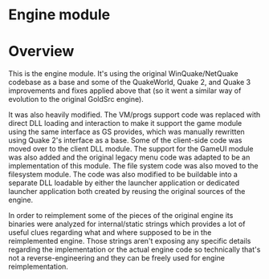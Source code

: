# Engine module

# Overview

This is the engine module. It's using the original WinQuake/NetQuake codebase as a base and some of the QuakeWorld, Quake 2, and Quake 3 improvements and fixes applied above that (so it went a similar way of evolution to the original GoldSrc engine).

It was also heavily modified. The VM/progs support code was replaced with direct DLL loading and interaction to make it support the game module using the same interface as GS provides, which was manually rewritten using Quake 2's interface as a base. Some of the client-side code was moved over to the client DLL module. The support for the GameUI module was also added and the original legacy menu code was adapted to be an implementation of this module. The file system code was also moved to the filesystem module. The code was also modified to be buildable into a separate DLL loadable by either the launcher application or dedicated launcher application both created by reusing the original sources of the engine.

In order to reimplement some of the pieces of the original engine its binaries were analyzed for internal/static strings which provides a lot of useful clues regarding what and where supposed to be in the reimplemented engine. Those strings aren't exposing any specific details regarding the implementation or the actual engine code so technically that's not a reverse-engineering and they can be freely used for engine reimplementation.